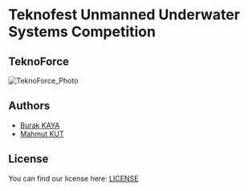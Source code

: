 # Teknofest Unmanned Underwater Systems Competition
## TeknoForce
![TeknoForce_Photo](https://github.com/burak-kayaa/teknofest-uusc/assets/101016134/24314344-b490-427f-ac41-2659e8834f41)

## Authors

- [Burak KAYA](https://github.com/BurakKaya1299)
- [Mahmut KUT](https://github.com/MahmutKut)


## License

You can find our license here: [LICENSE](./LICENSE)
